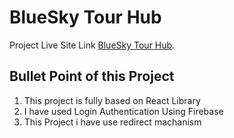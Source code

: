 # BlueSky Tour Hub

Project Live Site Link [BlueSky Tour Hub](https://react-firebase-4279d.web.app/).

## Bullet Point of this Project

1. This project is fully based on React Library
2. I have used Login Authentication Using Firebase
3. This Project i have use redirect machanism
